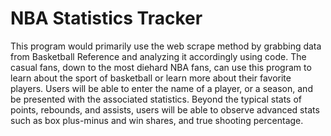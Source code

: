# NBA Statistics Tracker

 This program would primarily use the web scrape method by grabbing data from Basketball Reference and analyzing it accordingly using code. The casual fans, down to the most diehard NBA fans, can use this program to learn about the sport of basketball or learn more about their favorite players. Users will be able to enter the name of a player, or a season, and be presented with the associated statistics. Beyond the typical stats of points, rebounds, and assists, users will be able to observe advanced stats such as box plus-minus and win shares, and true shooting percentage. 


